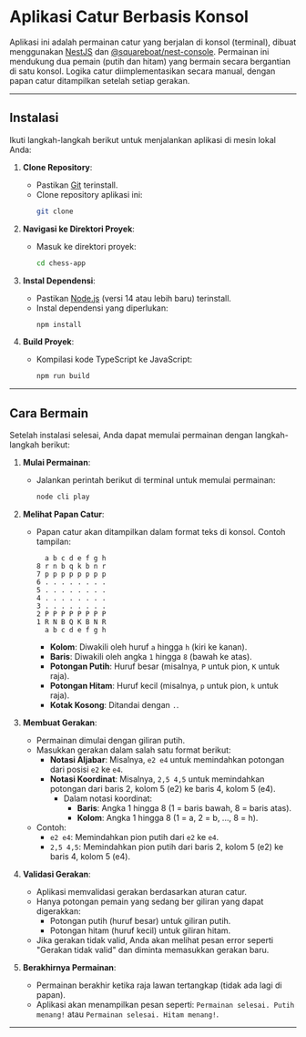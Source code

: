 # Aplikasi Catur Berbasis Konsol

Aplikasi ini adalah permainan catur yang berjalan di konsol (terminal), dibuat menggunakan [NestJS](https://nestjs.com/) dan [@squareboat/nest-console](https://github.com/squareboat/nest-console). Permainan ini mendukung dua pemain (putih dan hitam) yang bermain secara bergantian di satu konsol. Logika catur diimplementasikan secara manual, dengan papan catur ditampilkan setelah setiap gerakan.

---

## Instalasi

Ikuti langkah-langkah berikut untuk menjalankan aplikasi di mesin lokal Anda:

1. **Clone Repository**:

   - Pastikan [Git](https://git-scm.com/) terinstall.
   - Clone repository aplikasi ini:
     ```bash
     git clone
     ```

2. **Navigasi ke Direktori Proyek**:

   - Masuk ke direktori proyek:
     ```bash
     cd chess-app
     ```

3. **Instal Dependensi**:

   - Pastikan [Node.js](https://nodejs.org/) (versi 14 atau lebih baru) terinstall.
   - Instal dependensi yang diperlukan:
     ```bash
     npm install
     ```

4. **Build Proyek**:
   - Kompilasi kode TypeScript ke JavaScript:
     ```bash
     npm run build
     ```

---

## Cara Bermain

Setelah instalasi selesai, Anda dapat memulai permainan dengan langkah-langkah berikut:

1. **Mulai Permainan**:

   - Jalankan perintah berikut di terminal untuk memulai permainan:
     ```bash
     node cli play
     ```

2. **Melihat Papan Catur**:

   - Papan catur akan ditampilkan dalam format teks di konsol. Contoh tampilan:
     ```
       a b c d e f g h
     8 r n b q k b n r
     7 p p p p p p p p
     6 . . . . . . . .
     5 . . . . . . . .
     4 . . . . . . . .
     3 . . . . . . . .
     2 P P P P P P P P
     1 R N B Q K B N R
       a b c d e f g h
     ```
     - **Kolom**: Diwakili oleh huruf `a` hingga `h` (kiri ke kanan).
     - **Baris**: Diwakili oleh angka `1` hingga `8` (bawah ke atas).
     - **Potongan Putih**: Huruf besar (misalnya, `P` untuk pion, `K` untuk raja).
     - **Potongan Hitam**: Huruf kecil (misalnya, `p` untuk pion, `k` untuk raja).
     - **Kotak Kosong**: Ditandai dengan `.`.

3. **Membuat Gerakan**:

   - Permainan dimulai dengan giliran putih.
   - Masukkan gerakan dalam salah satu format berikut:
     - **Notasi Aljabar**: Misalnya, `e2 e4` untuk memindahkan potongan dari posisi `e2` ke `e4`.
     - **Notasi Koordinat**: Misalnya, `2,5 4,5` untuk memindahkan potongan dari baris 2, kolom 5 (e2) ke baris 4, kolom 5 (e4).
       - Dalam notasi koordinat:
         - **Baris**: Angka 1 hingga 8 (1 = baris bawah, 8 = baris atas).
         - **Kolom**: Angka 1 hingga 8 (1 = a, 2 = b, ..., 8 = h).
   - Contoh:
     - `e2 e4`: Memindahkan pion putih dari `e2` ke `e4`.
     - `2,5 4,5`: Memindahkan pion putih dari baris 2, kolom 5 (e2) ke baris 4, kolom 5 (e4).

4. **Validasi Gerakan**:

   - Aplikasi memvalidasi gerakan berdasarkan aturan catur.
   - Hanya potongan pemain yang sedang ber giliran yang dapat digerakkan:
     - Potongan putih (huruf besar) untuk giliran putih.
     - Potongan hitam (huruf kecil) untuk giliran hitam.
   - Jika gerakan tidak valid, Anda akan melihat pesan error seperti "Gerakan tidak valid" dan diminta memasukkan gerakan baru.

5. **Berakhirnya Permainan**:
   - Permainan berakhir ketika raja lawan tertangkap (tidak ada lagi di papan).
   - Aplikasi akan menampilkan pesan seperti: `Permainan selesai. Putih menang!` atau `Permainan selesai. Hitam menang!`.

---
